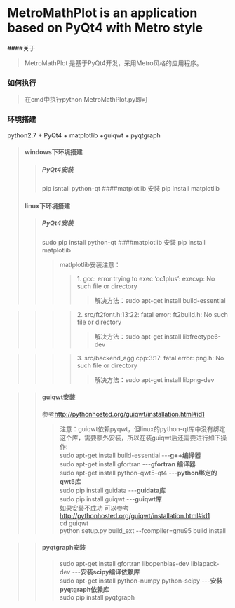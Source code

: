 MetroMathPlot is an application based on PyQt4 with Metro style
========================================================
####关于
>MetroMathPlot 是基于PyQt4开发，采用Metro风格的应用程序。  

### 如何执行
> 在cmd中执行python MetroMathPlot.py即可

### 环境搭建
 python2.7 + PyQt4 + matplotlib +guiqwt + pyqtgraph
>
>#### windows下环境搭建
>>##### PyQt4安装
>> pip isntall python-qt
>####matplotlib 安装
>> pip install matplotlib  
>
>#### linux下环境搭建
>>##### PyQt4安装
>> sudo pip install python-qt
>####matplotlib 安装
>> pip install matplotlib  
>>>matlplotlib安装注意：
>>>> <blod>1.<blod> gcc: error trying to exec ‘cc1plus’: execvp: No such file or directory
>>>>>解决方法：sudo apt-get install build-essential

>>>><blod>2.<blod> src/ft2font.h:13:22: fatal error: ft2build.h: No such file or directory
>>>>>解决方法：sudo apt-get install  libfreetype6-dev

>>>><blod>3.<blod> src/backend_agg.cpp:3:17: fatal error: png.h: No such file or directory
>>>>>解决方法：sudo apt-get install libpng-dev  

>>#### guiqwt安装
>> 参考<a>http://pythonhosted.org/guiqwt/installation.html#id1</a>  
>>>注意：guiqwt依赖pyqwt，但linux的python-qt库中没有绑定这个库，需要额外安装，所以在装guiqwt后还需要进行如下操作:  
>>> sudo apt-get install build-essential ---<b>g++编译器</b>   
>>> sudo apt-get install gfortran ---<b>gfortran 编译器</b>   
>>> sudo apt-get install  python-qwt5-qt4 ---<b>python绑定的qwt5库</b>  
>>> sudo pip install guidata  ---<b>guidata库</b>  
>>> sudo pip install guiqwt  ---<b>guiqwt库</b>  
>>> 如果安装不成功 可以参考<a>http://pythonhosted.org/guiqwt/installation.html#id1</a>  
>>>cd guiqwt   
>>>python setup.py build_ext --fcompiler=gnu95 build install  

>>#### pyqtgraph安装
>>> sudo apt-get install gfortran libopenblas-dev liblapack-dev ---<b>安装scipy编译依赖库</b>  
>>> sudo apt-get install python-numpy python-scipy ---<b>安装pyqtgraph依赖库</b>  
>>>sudo pip install pyqtgraph  









